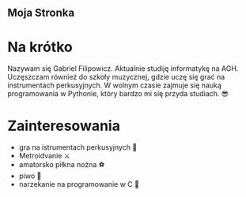 ## Moja Stronka

# Na krótko
Nazywam się Gabriel Filipowicz. Aktualnie studiję informatykę na AGH. Uczęszczam również do szkoły muzycznej, gdzie uczę się grać na instrumentach perkusyjnych. W wolnym czasie zajmuje się nauką programowania w Pythonie, który bardzo mi się przyda studiach. 😎

# Zainteresowania
+ gra na istrumentach perkusyjnych 👹
+ Metroidvanie ⚔️
+ amatorsko piłkna nożna ⚽
+ piwo 🍻
+ narzekanie na programowanie w C 🥱

